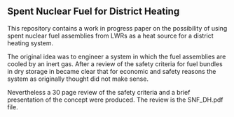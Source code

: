 ## Spent Nuclear Fuel for District Heating
This repository contains a work in progress paper on the possibility of using spent nuclear fuel assemblies from LWRs as a heat source for a district heating system.

The original idea was to engineer a system in which the fuel assemblies are cooled by an inert gas. 
After a review of the safety criteria for fuel bundles in dry storage in became clear that for economic and safety reasons the system as originally thought did not make sense. 

Nevertheless a 30 page review of the safety criteria and a brief presentation of the concept were produced. The review is the SNF_DH.pdf file.
